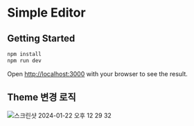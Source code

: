 # Simple Editor

## Getting Started


```bash
npm install
npm run dev
```

Open [http://localhost:3000](http://localhost:3000) with your browser to see the result.

## Theme 변경 로직

![스크린샷 2024-01-22 오후 12 29 32](https://github.com/ho-1/simple-editor/assets/57972951/9e2e03ce-7cd3-4a45-af89-c7a0bca6d43d)
